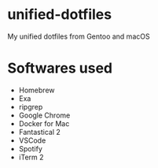 # unified-dotfiles
My unified dotfiles from Gentoo and macOS

# Softwares used

- Homebrew
- Exa
- ripgrep
- Google Chrome
- Docker for Mac
- Fantastical 2
- VSCode
- Spotify
- iTerm 2
